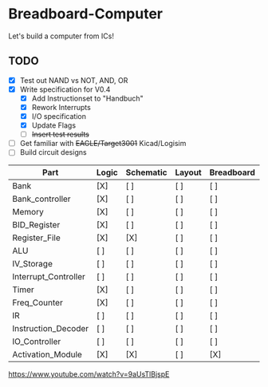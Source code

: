 # Breadboard-Computer
Let's build a computer from ICs!

## TODO
- [X] Test out NAND vs NOT, AND, OR
- [X] Write specification for V0.4
  - [X] Add Instructionset to "Handbuch"
  - [X] Rework Interrupts
  - [X] I/O specification
  - [X] Update Flags
  - [ ] ~~Insert test results~~
- [ ] Get familiar with ~~EAGLE/Target3001~~ Kicad/Logisim
- [ ] Build circuit designs

| Part                  | Logic | Schematic | Layout | Breadboard | Etching | Soldering | Documenation | Engineer |
|-----------------------|-------|-----------|--------|------------|---------|-----------|--------------|----------|
| Bank                  | [X]   | [ ]       | [ ]    | [ ]        | [ ]     | [ ]       | [ ]          | alex     |
| Bank\_controller      | [X]   | [ ]       | [ ]    | [ ]        | [ ]     | [ ]       | [ ]          | alex     |
| Memory                | [X]   | [ ]       | [ ]    | [ ]        | [ ]     | [ ]       | [ ]          | alex     |
| BID\_Register         | [X]   | [ ]       | [ ]    | [ ]        | [ ]     | [ ]       | [ ]          | alex     |
| Register\_File        | [X]   | [X]       | [ ]    | [ ]        | [ ]     | [ ]       | [ ]          | alex     |
| ALU                   | [ ]   | [ ]       | [ ]    | [ ]        | [ ]     | [ ]       | [ ]          | simon    |
| IV\_Storage           | [ ]   | [ ]       | [ ]    | [ ]        | [ ]     | [ ]       | [ ]          | alex     |
| Interrupt\_Controller | [ ]   | [ ]       | [ ]    | [ ]        | [ ]     | [ ]       | [ ]          | simon    |
| Timer                 | [X]   | [ ]       | [ ]    | [ ]        | [ ]     | [ ]       | [ ]          | alex     |
| Freq\_Counter         | [X]   | [ ]       | [ ]    | [ ]        | [ ]     | [ ]       | [ ]          | simon    |
| IR                    | [ ]   | [ ]       | [ ]    | [ ]        | [ ]     | [ ]       | [ ]          | alex     |
| Instruction\_Decoder  | [ ]   | [ ]       | [ ]    | [ ]        | [ ]     | [ ]       | [ ]          | alex     |
| IO\_Controller        | [ ]   | [ ]       | [ ]    | [ ]        | [ ]     | [ ]       | [ ]          | simon    |
| Activation\_Module    | [X]   | [X]       | [ ]    | [X]        | [ ]     | [ ]       | [ ]          | alex     |

https://www.youtube.com/watch?v=9aUsTlBjspE
